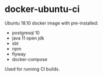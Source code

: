 # docker-ubuntu-ci

Ubuntu 18.10 docker image with pre-installed:

- postgresql 10
- java 11 open jdk
- sbt
- npm
- flyway
- docker-compose

Used for running CI builds.

